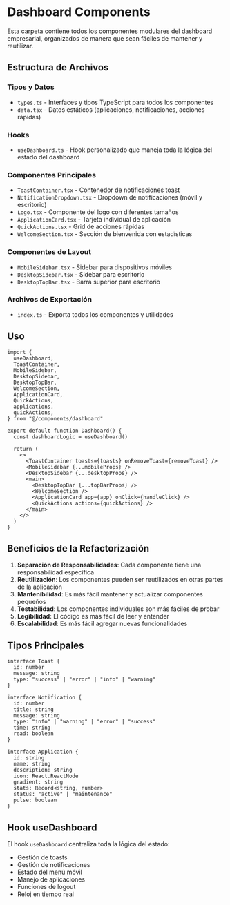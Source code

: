 # Dashboard Components

Esta carpeta contiene todos los componentes modulares del dashboard empresarial, organizados de manera que sean fáciles de mantener y reutilizar.

## Estructura de Archivos

### Tipos y Datos
- `types.ts` - Interfaces y tipos TypeScript para todos los componentes
- `data.tsx` - Datos estáticos (aplicaciones, notificaciones, acciones rápidas)

### Hooks
- `useDashboard.ts` - Hook personalizado que maneja toda la lógica del estado del dashboard

### Componentes Principales
- `ToastContainer.tsx` - Contenedor de notificaciones toast
- `NotificationDropdown.tsx` - Dropdown de notificaciones (móvil y escritorio)
- `Logo.tsx` - Componente del logo con diferentes tamaños
- `ApplicationCard.tsx` - Tarjeta individual de aplicación
- `QuickActions.tsx` - Grid de acciones rápidas
- `WelcomeSection.tsx` - Sección de bienvenida con estadísticas

### Componentes de Layout
- `MobileSidebar.tsx` - Sidebar para dispositivos móviles
- `DesktopSidebar.tsx` - Sidebar para escritorio
- `DesktopTopBar.tsx` - Barra superior para escritorio

### Archivos de Exportación
- `index.ts` - Exporta todos los componentes y utilidades

## Uso

```tsx
import {
  useDashboard,
  ToastContainer,
  MobileSidebar,
  DesktopSidebar,
  DesktopTopBar,
  WelcomeSection,
  ApplicationCard,
  QuickActions,
  applications,
  quickActions,
} from "@/components/dashboard"

export default function Dashboard() {
  const dashboardLogic = useDashboard()
  
  return (
    <>
      <ToastContainer toasts={toasts} onRemoveToast={removeToast} />
      <MobileSidebar {...mobileProps} />
      <DesktopSidebar {...desktopProps} />
      <main>
        <DesktopTopBar {...topBarProps} />
        <WelcomeSection />
        <ApplicationCard app={app} onClick={handleClick} />
        <QuickActions actions={quickActions} />
      </main>
    </>
  )
}
```

## Beneficios de la Refactorización

1. **Separación de Responsabilidades**: Cada componente tiene una responsabilidad específica
2. **Reutilización**: Los componentes pueden ser reutilizados en otras partes de la aplicación
3. **Mantenibilidad**: Es más fácil mantener y actualizar componentes pequeños
4. **Testabilidad**: Los componentes individuales son más fáciles de probar
5. **Legibilidad**: El código es más fácil de leer y entender
6. **Escalabilidad**: Es más fácil agregar nuevas funcionalidades

## Tipos Principales

```tsx
interface Toast {
  id: number
  message: string
  type: "success" | "error" | "info" | "warning"
}

interface Notification {
  id: number
  title: string
  message: string
  type: "info" | "warning" | "error" | "success"
  time: string
  read: boolean
}

interface Application {
  id: string
  name: string
  description: string
  icon: React.ReactNode
  gradient: string
  stats: Record<string, number>
  status: "active" | "maintenance"
  pulse: boolean
}
```

## Hook useDashboard

El hook `useDashboard` centraliza toda la lógica del estado:

- Gestión de toasts
- Gestión de notificaciones
- Estado del menú móvil
- Manejo de aplicaciones
- Funciones de logout
- Reloj en tiempo real 